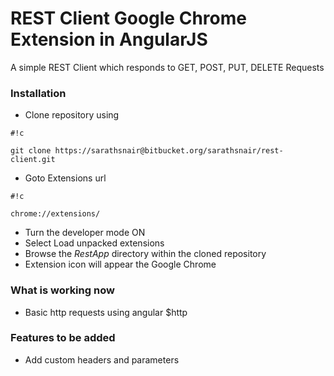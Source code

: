# REST Client Google Chrome Extension in AngularJS #

A simple REST Client which responds to GET, POST, PUT, DELETE Requests

### Installation ###
* Clone repository using 
```
#!c

git clone https://sarathsnair@bitbucket.org/sarathsnair/rest-client.git
```
* Goto Extensions url
```
#!c

chrome://extensions/
```
* Turn the developer mode ON
* Select Load unpacked extensions
* Browse the *RestApp* directory within the cloned repository 
* Extension icon will appear the Google Chrome

### What is working now ###
* Basic http requests using angular $http

### Features to be added ###
* Add custom headers and parameters
